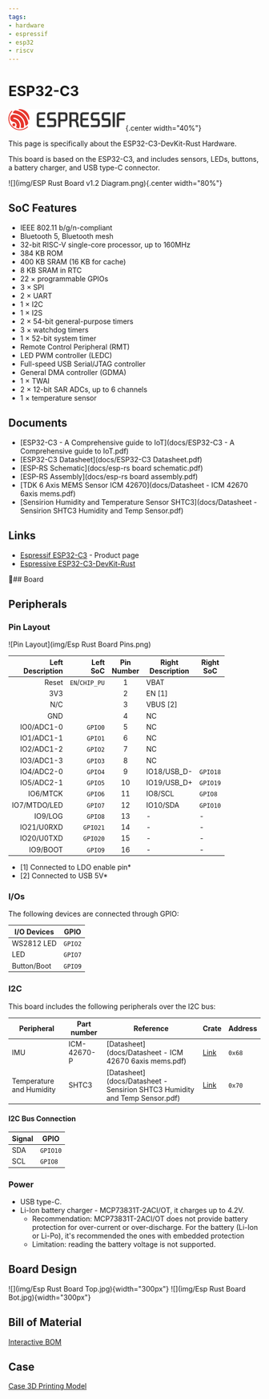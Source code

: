 ```yaml
---
tags:
- hardware
- espressif
- esp32
- riscv
---
```

# ESP32-C3
![](img/logo.svg){.center width="40%"}

This page is specifically about the ESP32-C3-DevKit-Rust Hardware.

This board is based on the ESP32-C3, and includes sensors, LEDs, buttons, a battery charger, and USB type-C connector.

![](img/ESP Rust Board v1.2 Diagram.png){.center width="80%"}

## SoC Features
- IEEE 802.11 b/g/n-compliant
- Bluetooth 5, Bluetooth mesh
- 32-bit RISC-V single-core processor, up to 160MHz
- 384 KB ROM
- 400 KB SRAM (16 KB for cache)
- 8 KB SRAM in RTC
- 22 × programmable GPIOs
- 3 × SPI
- 2 × UART
- 1 × I2C
- 1 × I2S
- 2 × 54-bit general-purpose timers
- 3 × watchdog timers
- 1 × 52-bit system timer
- Remote Control Peripheral (RMT)
- LED PWM controller (LEDC)
- Full-speed USB Serial/JTAG controller
- General DMA controller (GDMA)
- 1 × TWAI
- 2 × 12-bit SAR ADCs, up to 6 channels
- 1 × temperature sensor

## Documents

- [ESP32-C3 - A Comprehensive guide to IoT](docs/ESP32-C3 - A Comprehensive guide to IoT.pdf)
- [ESP32-C3 Datasheet](docs/ESP32-C3 Datasheet.pdf)
- [ESP-RS Schematic](docs/esp-rs board schematic.pdf)
- [ESP-RS Assembly](docs/esp-rs board assembly.pdf)
- [TDK 6 Axis MEMS Sensor ICM 42670](docs/Datasheet - ICM 42670 6axis mems.pdf)
- [Sensirion Humidity and Temperature Sensor SHTC3](docs/Datasheet - Sensirion SHTC3 Humidity and Temp Sensor.pdf)

## Links

- [Espressif ESP32-C3](https://www.espressif.com/en/products/socs/esp32-c3) - Product page
- [Espressive ESP32-C3-DevKit-Rust](https://github.com/esp-rs/esp-rust-board)

## Board
## Peripherals
### Pin Layout

![Pin Layout](img/Esp Rust Board Pins.png)

  | Left <br>Description | Left <br>SoC   | Pin <br> Number | Right <br>Description | Right <br>SoC |
  | -------------------: | -------------: | :-------------: | --------------------- | ------------- |
  | Reset                | `EN`/`CHIP_PU` | 1               | VBAT                  |               |
  | 3V3                  |                | 2               | EN [1]                |               |
  | N/C                  |                | 3               | VBUS [2]              |               |
  | GND                  |                | 4               | NC                    |               |
  | IO0/ADC1-0           | `GPIO0`        | 5               | NC                    |               |
  | IO1/ADC1-1           | `GPIO1`        | 6               | NC                    |               |
  | IO2/ADC1-2           | `GPIO2`        | 7               | NC                    |               |
  | IO3/ADC1-3           | `GPIO3`        | 8               | NC                    |               |
  | IO4/ADC2-0           | `GPIO4`        | 9               | IO18/USB_D-           | `GPIO18`      |
  | IO5/ADC2-1           | `GPIO5`        | 10              | IO19/USB_D+           | `GPIO19`      |
  | IO6/MTCK             | `GPIO6`        | 11              | IO8/SCL               | `GPIO8`       |
  | IO7/MTDO/LED         | `GPIO7`        | 12              | IO10/SDA              | `GPIO10`      |
  | IO9/LOG              | `GPIO8`        | 13              | -                     | -             |
  | IO21/U0RXD           | `GPIO21`       | 14              | -                     | -             |
  | IO20/U0TXD           | `GPIO20`       | 15              | -                     | -             |
  | IO9/BOOT             | `GPIO9`        | 16              | -                     | -             |

- [1] Connected to LDO enable pin*
- [2] Connected to USB 5V*

### I/Os
The following devices are connected through GPIO:

| I/O Devices | GPIO    |
| ----------- | ------- |
| WS2812 LED  | `GPIO2` |
| LED         | `GPIO7` |
| Button/Boot | `GPIO9` |

### I2C
This board includes the following peripherals over the I2C bus:

| Peripheral               | Part number | Reference                                                                  | Crate                                     | Address |
| ------------------------ | ----------- | -------------------------------------------------------------------------- | ----------------------------------------- | ------- |
| IMU                      | ICM-42670-P | [Datasheet](docs/Datasheet - ICM 42670 6axis mems.pdf)                     | [Link](https://crates.io/crates/icm42670) | `0x68`  |
| Temperature and Humidity | SHTC3       | [Datasheet](docs/Datasheet - Sensirion SHTC3 Humidity and Temp Sensor.pdf) | [Link](https://crates.io/crates/shtcx)    | `0x70`  |

#### I2C Bus Connection

| Signal | GPIO     |
| ------ | -------- |
| SDA    | `GPIO10` |
| SCL    | `GPIO8`  |

### Power

* USB type-C.
* Li-Ion battery charger - MCP73831T-2ACI/OT, it charges up to 4.2V.
  * Recommendation: MCP73831T-2ACI/OT does not provide battery protection for over-current or over-discharge. For the battery (Li-Ion or Li-Po), it's recommended the ones with embedded protection
  * Limitation: reading the battery voltage is not supported.

## Board Design

![](img/Esp Rust Board Top.jpg){width="300px"} ![](img/Esp Rust Board Bot.jpg){width="300px"}

## Bill of Material

[Interactive BOM](https://esp-rs.github.io/esp-rust-board/)

## Case

[Case 3D Printing Model](https://www.printables.com/model/288200-minimalistic-case-for-esp32-c3-devkit-rust-1)
